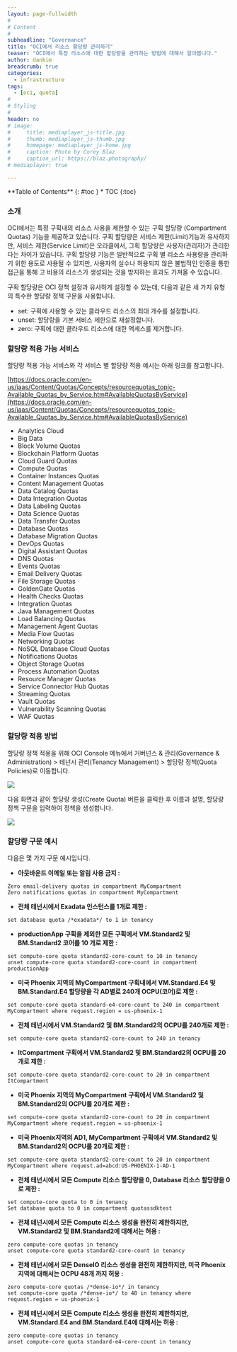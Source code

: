 ```yaml
---
layout: page-fullwidth
#
# Content
#
subheadline: "Governance"
title: "OCI에서 리소스 할당량 관리하기"
teaser: "OCI에서 특정 리소스에 대한 할당량을 관리하는 방법에 대해서 알아봅니다."
author: dankim
breadcrumb: true
categories:
  - infrastructure
tags:
  - [oci, quota]
#
# Styling
#
header: no
# image:
#     title: mediaplayer_js-title.jpg
#     thumb: mediaplayer_js-thumb.jpg
#     homepage: mediaplayer_js-home.jpg
#     caption: Photo by Corey Blaz
#     caption_url: https://blaz.photography/
# mediaplayer: true

---
```


<div class="panel radius" markdown="1">
**Table of Contents**
{: #toc }
*  TOC
{:toc}
</div>

### 소개
OCI에서는 특정 구획내의 리소스 사용을 제한할 수 있는 구획 할당량 (Compartment Quotas) 기능을 제공하고 있습니다. 구획 할당량은 서비스 제한(Limit)기능과 유사하지만, 서비스 제한(Service Limit)은 오라클에서, 그획 할당량은 사용자(관리자)가 관리한다는 차이가 있습니다. 구획 할당량 기능은 일반적으로 구획 별 리소스 사용량을 관리하기 위한 용도로 사용될 수 있지만, 사용자의 실수나 허용되지 않은 불법적인 인증을 통한 접근을 통해 고 비용의 리소스가 생성되는 것을 방지하는 효과도 가져올 수 있습니다.

구획 할당량은 OCI 정책 설정과 유사하게 설정할 수 있는데, 다음과 같은 세 가지 유형의 특수한 할당량 정책 구문을 사용합니다. 

* set: 구획에 사용할 수 있는 클라우드 리소스의 최대 개수를 설정합니다.
* unset: 할당량을 기본 서비스 제한으로 재설정합니다.
* zero: 구획에 대한 클라우드 리소스에 대한 액세스를 제거합니다.

### 할당량 적용 가능 서비스
할댱량 적용 가능 서비스와 각 서비스 별 할당량 적용 예시는 아래 링크를 참고합니다.

[https://docs.oracle.com/en-us/iaas/Content/Quotas/Concepts/resourcequotas_topic-Available_Quotas_by_Service.htm#AvailableQuotasByService](https://docs.oracle.com/en-us/iaas/Content/Quotas/Concepts/resourcequotas_topic-Available_Quotas_by_Service.htm#AvailableQuotasByService)

* Analytics Cloud
* Big Data
* Block Volume Quotas
* Blockchain Platform Quotas
* Cloud Guard Quotas
* Compute Quotas
* Container Instances Quotas
* Content Management Quotas
* Data Catalog Quotas
* Data Integration Quotas
* Data Labeling Quotas
* Data Science Quotas
* Data Transfer Quotas
* Database Quotas
* Database Migration Quotas
* DevOps Quotas
* Digital Assistant Quotas
* DNS Quotas
* Events Quotas
* Email Delivery Quotas
* File Storage Quotas
* GoldenGate Quotas
* Health Checks Quotas
* Integration Quotas
* Java Management Quotas
* Load Balancing Quotas
* Management Agent Quotas
* Media Flow Quotas
* Networking Quotas
* NoSQL Database Cloud Quotas
* Notifications Quotas
* Object Storage Quotas
* Process Automation Quotas
* Resource Manager Quotas
* Service Connector Hub Quotas
* Streaming Quotas
* Vault Quotas
* Vulnerability Scanning Quotas
* WAF Quotas

### 할당량 적용 방법
할당량 정책 적용을 위해 OCI Console 메뉴에서 거버넌스 & 관리(Governance & Administration) > 테넌시 관리(Tenancy Management) > 할당량 정책(Quota Policies)로 이동합니다.

![]({{site.urlblogimg2022_2023}}/assets/img/infrastructure/2023/oci-quotas-1.png)

다음 화면과 같이 할당량 생성(Create Quota) 버튼을 클릭한 후 이름과 설명, 할당량 정책 구문을 입력하여 정책을 생성합니다.

![]({{site.urlblogimg2022_2023}}/assets/img/infrastructure/2023/oci-quotas-2.png)

### 할당량 구문 예시
다음은 몇 가지 구문 예시입니다.

* **아웃바운드 이메일 또는 알림 사용 금지 :**
```
Zero email-delivery quotas in compartment MyCompartment
Zero notifications quotas in compartment MyCompartment
```

* **전체 테넌시에서 Exadata 인스턴스를 1개로 제한 :**
```
set database quota /*exadata*/ to 1 in tenancy
```

* **productionApp 구획을 제외한 모든 구획에서 VM.Standard2 및 BM.Standard2 코어를 10 개로 제한 :**
```
set compute-core quota standard2-core-count to 10 in tenancy
unset compute-core quota standard2-core-count in compartment productionApp
```

* **미국 Phoenix 지역의 MyCompartment 구획내에서 VM.Standard.E4 및 BM.Standard.E4 할당량을 각 AD별로 240개 OCPU(코어)로 제한 :**
```
set compute-core quota standard-e4-core-count to 240 in compartment MyCompartment where request.region = us-phoenix-1
```

* **전체 테넌시에서 VM.Standard2 및 BM.Standard2의 OCPU를 240개로 제한 :**
```
set compute-core quota standard2-core-count to 240 in tenancy
```

* **ItCompartment 구획에서 VM.Standard2 및 BM.Standard2의 OCPU를 20개로 제한 :**
```
set compute-core quota standard2-core-count to 20 in compartment ItCompartment
```

* **미국 Phoenix 지역의 MyCompartment 구획에서 VM.Standard2 및 BM.Standard2의 OCPU를 20개로 제한 :**
```
set compute-core quota standard2-core-count to 20 in compartment MyCompartment where request.region = us-phoenix-1
```

* **미국 Phoenix지역의 AD1, MyCompartment 구획에서 VM.Standard2 및 BM.Standard2의 OCPU를 20개로 제한 :**
```
set compute-core quota standard2-core-count to 20 in compartment MyCompartment where request.ad=abcd:US-PHOENIX-1-AD-1
```
* **전체 테넌시에서 모든 Compute 리소스 할당량을 0, Database 리소스 할당량을 0로 제한 :**
```
set compute-core quota to 0 in tenancy
Set database quota to 0 in compartment quotassdktest
```

* **전체 테넌시에서 모든 Compute 리소스 생성을 완전히 제한하지만, VM.Standard2 및 BM.Standard2에 대해서는 허용 :**
```
zero compute-core quotas in tenancy
unset compute-core quota standard2-core-count in tenancy
```

* **전체 테넌시에서 모든 DenseIO 리소스 생성을 완전히 제한하지만, 미국 Phoenix 지역에 대해서는 OCPU 48개 까지 허용 :**
```
zero compute-core quotas /*dense-io*/ in tenancy
set compute-core quota /*dense-io*/ to 48 in tenancy where request.region = us-phoenix-1
```

* **전체 테넌시에서 모든 Compute 리소스 생성을 완전히 제한하지만, VM.Standard.E4 and BM.Standard.E4에 대해서는 허용 :**
```
zero compute-core quotas in tenancy
unset compute-core quota standard-e4-core-count in tenancy
```
